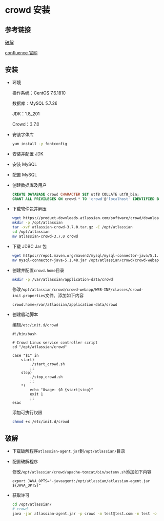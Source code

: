 # crowd 安装

## 参考链接

[破解](https://zhile.io/2018/12/20/atlassian-license-crack.html)

[confluence 官网](https://www.atlassian.com/software/confluence)

## 安装

*   环境

    操作系统：CentOS 7.6.1810

    数据库：MySQL 5.7.26

    JDK：1.8\_201

    Crowd：3.7.0
*   安装字体库

    ```bash
    yum install -y fontconfig
    ```
* 安装并配置 JDK
* 安装 MySQL
* 配置 MySQL
*   创建数据库及用户

    ```sql
    CREATE DATABASE crowd CHARACTER SET utf8 COLLATE utf8_bin;
    GRANT ALL PRIVILEGES ON crowd.* TO 'crowd'@'localhost' IDENTIFIED BY 'redhat';
    ```
*   下载软件包并解压

    ```bash
    wget https://product-downloads.atlassian.com/software/crowd/downloads/atlassian-crowd-3.7.0.tar.gz
    mkdir -p /opt/atlassian
    tar -xvf atlassian-crowd-3.7.0.tar.gz -C /opt/atlassian
    cd /opt/atlassian
    mv atlassian-crowd-3.7.0 crowd
    ```
*   下载 JDBC Jar 包

    ```bash
    wget https://repo1.maven.org/maven2/mysql/mysql-connector-java/5.1.48/mysql-connector-java-5.1.48.jar
    mv mysql-connector-java-5.1.48.jar /opt/atlassian/crowd/crowd-webapp/WEB-INF/lib/
    ```
*   创建并配置`crowd.home`目录

    ```bash
    mkdir -p /var/atlassian/application-data/crowd
    ```

    修改`/opt/atlassian/crowd/crowd-webapp/WEB-INF/classes/crowd-init.properties`文件，添加如下内容

    ```properties
    crowd.home=/var/atlassian/application-data/crowd
    ```
*   创建启动脚本

    编辑`/etc/init.d/crowd`

    ```properties
    #!/bin/bash

    # Crowd Linux service controller script
    cd "/opt/atlassian/crowd"

    case "$1" in
        start)
            ./start_crowd.sh
            ;;
        stop)
            ./stop_crowd.sh
            ;;
        *)
            echo "Usage: $0 {start|stop}"
            exit 1
            ;;
    esac
    ```

    添加可执行权限

    ```bash
    chmod +x /etc/init.d/crowd
    ```

## 破解

* 下载破解程序`atlassian-agent.jar`到`/opt/atlassian/`目录
*   配置破解程序

    修改`/opt/atlassian/crowd/apache-tomcat/bin/setenv.sh`添加如下内容

    ```properties
    export JAVA_OPTS="-javaagent:/opt/atlassian/atlassian-agent.jar ${JAVA_OPTS}"
    ```
*   获取许可

    ```bash
    cd /opt/atlassian/
    # crowd
    java -jar atlassian-agent.jar -p crowd -m test@test.com -n test -o test -s BYH6-K52J-SZX1-MEJV
    ```
